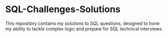 # SQL-Challenges-Solutions
This repository contains my solutions to SQL questions, designed to hone my ability to tackle complex logic and prepare for SQL technical interviews. 